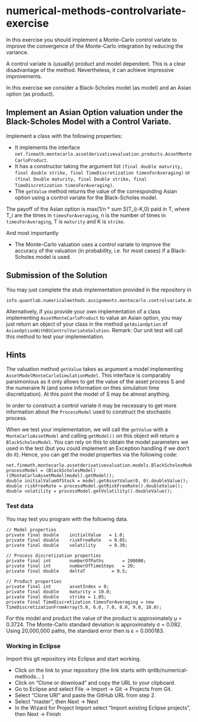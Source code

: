 # numerical-methods-controlvariate-exercise

In this exercise you should implement a Monte-Carlo control variate to improve
the convergence of the Monte-Carlo integration by reducing the variance.

A control variate is (usually) product and model dependent. This is a clear
disadvantage of the method. Nevertheless, it can achieve impressive improvements.

In this exercise we consider a Black-Scholes model (as model) and an Asian option
(as product).

## Implement an Asian Option valuation under the Black-Scholes Model with a Control Variate.

Implement a class with the following properties:

- It implements the interface `net.finmath.montecarlo.assetderivativevaluation.products.AssetMonteCarloProduct`.
- It has a constructor taking the argument list `(final double maturity, final double strike, final TimeDiscretization timesForAveraging)`
or `(final Double maturity, final Double strike, final TimeDiscretization timesForAveraging)`.
- The `getValue` method returns the value of the corresponding Asian option using a control variate
for the Black-Scholes model.

The payoff of the Asian option is max(1/n * sum S(T_i)-K,0) paid in T, where T_i are the times in `timesForAveraging`, n is the number of times in `timesForAveraging`, T is `maturity` and K is `strike`.

And most importantly

- The Monte-Carlo valuation uses a control variate to improve the accuracy of the valuation
(in probability, i.e. for most cases) if a Black-Scholes model is used.

## Submission of the Solution

You may just complete the stub implementation provided in the repository in
```
info.quantlab.numericalmethods.assignments.montecarlo.controlvariate.AsianOptionWithBSControlVariate
```
Alternatively, if you provide your own implementation of a class implementing `AssetMonteCarloProduct` to value an Asian option, you may just return an object of your class in the method `getAsianOption` of `AsianOptionWithBSControlVariateSolution`. Remark: Our unit test will call this method to test your implementation.

## Hints

The valuation method `getValue` takes as argument a model implementing `AssetModelMonteCarloSimulationModel`.
This interface is comparably parsimonious as it only allows to get the value of the asset process S
and the numeraire N (and some information on thes simulation time discretization).
At this point the model of S may be almost anything.

In order to construct a control variate it may be necessary to get more information about
the `ProcessModel` used to construct the stochastic process.

When we test your implementation, we will call the `getValue` with a `MonteCarloAssetModel` and calling `getModel()` on this object will return a `BlackScholesModel`. You can rely on this to obtain the model parameters we used in the test (but you could
implement an Exception handling if we don't do it). Hence, you can get the model properties via the following code:

	net.finmath.montecarlo.assetderivativevaluation.models.BlackScholesModel processModel = (BlackScholesModel) ((MonteCarloAssetModel)model).getModel();
	double initialValueOfStock = model.getAssetValue(0, 0).doubleValue();
	double riskFreeRate = processModel.getRiskFreeRate().doubleValue();
	double volatility = processModel.getVolatility().doubleValue();

### Test data

You may test you program with the following data.

	// Model properties
	private final double	initialValue   = 1.0;
	private final double	riskFreeRate   = 0.05;
	private final double	volatility     = 0.30;

	// Process discretization properties
	private final int		numberOfPaths		= 200000;
	private final int		numberOfTimeSteps	= 20;
	private final double	deltaT			= 0.5;

	// Product properties
	private final int		assetIndex = 0;
	private final double	maturity = 10.0;
	private final double	strike = 1.05;
	private final TimeDiscretization timesForAveraging = new TimeDiscretizationFromArray(5.0, 6.0, 7.0, 8.0, 9.0, 10.0);

For this model and product the value of the product is approximately &mu; = 0.3724.
The Monte-Carlo standard deviation is approximately &sigma; = 0.082.
Using 20,000,000 paths, the standard error then is &epsilon; = 0.000183.

### Working in Eclipse

Import this git repository into Eclipse and start working.

- Click on the link to your repository (the link starts with qntlb/numerical-methods… )
- Click on “Clone or download” and copy the URL to your clipboard.
- Go to Eclipse and select File -> Import -> Git -> Projects from Git.
- Select “Clone URI” and paste the GitHub URL from step 2.
- Select “master”, then Next -> Next
- In the Wizard for Project Import select “Import existing Eclipse projects”, then Next -> Finish

